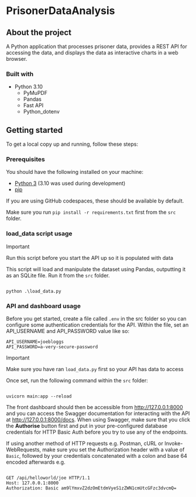 # PrisonerDataAnalysis

## About the project

A Python application that processes prisoner data, provides a REST API for accessing the data, and displays the data as interactive charts in a web browser.

### Built with

- Python 3.10
  - PyMuPDF
  - Pandas
  - Fast API
  - Python_dotenv

## Getting started

To get a local copy up and running, follow these steps:

### Prerequisites

You should have the following installed on your machine:

- [Python 3](https://www.python.org/) (3.10 was used during development)
- [pip](https://pypi.org/project/pip/)

If you are using GitHub codespaces, these should be available by default.

Make sure you run `pip install -r requirements.txt` first from the `src` folder.

### load_data script usage

> [!IMPORTANT]  
> Run this script before you start the API up so it is populated with data

This script will load and manipulate the dataset using Pandas, outputting it as an SQLite file. Run it from the `src` folder.

```shell

python .\load_data.py

```

### API and dashboard usage

Before you get started, create a file called `.env` in the src folder so you can configure some authentication credentials for the API. Within the file, set an API_USERNAME and API_PASSWORD value like so:

```
API_USERNAME=joebloggs
API_PASSWORD=a-very-secure-password
```

> [!IMPORTANT]  
> Make sure you have ran `load_data.py` first so your API has data to access

Once set, run the following command within the `src` folder:

```shell

uvicorn main:app --reload

```

The front dashboard should then be accessible from <http://127.0.0.1:8000> and you can access the Swagger documentation for interacting with the API at <http://127.0.0.1:8000/docs>. When using Swagger, make sure that you click the **Authorise** button first and put in your pre-configured database credentials for HTTP Basic Auth before you try to use any of the endpoints.

If using another method of HTTP requests e.g. Postman, cURL or Invoke-WebRequests, make sure you set the Authorization header with a value of `Basic`, followed by your credentials concatenated with a colon and base 64 encoded afterwards e.g.

```http

GET /api/helloworld/joe HTTP/1.1
Host: 127.0.0.1:8000
Authorization: Basic am9lYmxvZ2dzOmEtdmVyeS1zZWN1cmUtcGFzc3dvcmQ=

```
